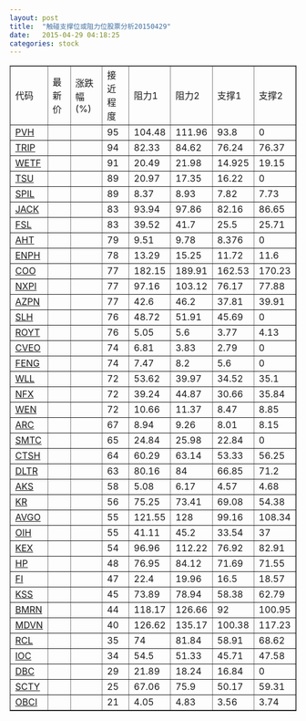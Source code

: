 ```yaml
---
layout: post
title:  "触碰支撑位或阻力位股票分析20150429"
date:   2015-04-29 04:18:25
categories: stock
---
```

<script type="text/javascript">
var stockList = []
stockList.push('gb_pvh');
stockList.push('gb_trip');
stockList.push('gb_wetf');
stockList.push('gb_tsu');
stockList.push('gb_spil');
stockList.push('gb_jack');
stockList.push('gb_fsl');
stockList.push('gb_aht');
stockList.push('gb_enph');
stockList.push('gb_coo');
stockList.push('gb_nxpi');
stockList.push('gb_azpn');
stockList.push('gb_slh');
stockList.push('gb_royt');
stockList.push('gb_cveo');
stockList.push('gb_feng');
stockList.push('gb_wll');
stockList.push('gb_nfx');
stockList.push('gb_wen');
stockList.push('gb_arc');
stockList.push('gb_smtc');
stockList.push('gb_ctsh');
stockList.push('gb_dltr');
stockList.push('gb_aks');
stockList.push('gb_kr');
stockList.push('gb_avgo');
stockList.push('gb_oih');
stockList.push('gb_kex');
stockList.push('gb_hp');
stockList.push('gb_fi');
stockList.push('gb_kss');
stockList.push('gb_bmrn');
stockList.push('gb_mdvn');
stockList.push('gb_rcl');
stockList.push('gb_ioc');
stockList.push('gb_dbc');
stockList.push('gb_scty');
stockList.push('gb_obci');
</script>
<table border="1">
 <tr>
 <td>代码</td>
 <td>最新价</td>
 <td>涨跌幅(%)</td>
 <td>接近程度</td>
 <td>阻力1</td>
 <td>阻力2</td>
 <td>支撑1</td>
 <td>支撑2</td>
</tr>
  <tr id="pvh" class="red">
  <td><a href="http://stock.finance.sina.com.cn/usstock/quotes/PVH.html" target="_blank">PVH</a></td><td></td><td></td><td>95</td><td>104.48</td><td>111.96</td><td>93.8</td><td>0</td></tr>
  <tr id="trip" class="red">
  <td><a href="http://stock.finance.sina.com.cn/usstock/quotes/TRIP.html" target="_blank">TRIP</a></td><td></td><td></td><td>94</td><td>82.33</td><td>84.62</td><td>76.24</td><td>76.37</td></tr>
  <tr id="wetf" class="red">
  <td><a href="http://stock.finance.sina.com.cn/usstock/quotes/WETF.html" target="_blank">WETF</a></td><td></td><td></td><td>91</td><td>20.49</td><td>21.98</td><td>14.925</td><td>19.15</td></tr>
  <tr id="tsu" class="red">
  <td><a href="http://stock.finance.sina.com.cn/usstock/quotes/TSU.html" target="_blank">TSU</a></td><td></td><td></td><td>89</td><td>20.97</td><td>17.35</td><td>16.22</td><td>0</td></tr>
  <tr id="spil" class="red">
  <td><a href="http://stock.finance.sina.com.cn/usstock/quotes/SPIL.html" target="_blank">SPIL</a></td><td></td><td></td><td>89</td><td>8.37</td><td>8.93</td><td>7.82</td><td>7.73</td></tr>
  <tr id="jack" class="red">
  <td><a href="http://stock.finance.sina.com.cn/usstock/quotes/JACK.html" target="_blank">JACK</a></td><td></td><td></td><td>83</td><td>93.94</td><td>97.86</td><td>82.16</td><td>86.65</td></tr>
  <tr id="fsl" class="red">
  <td><a href="http://stock.finance.sina.com.cn/usstock/quotes/FSL.html" target="_blank">FSL</a></td><td></td><td></td><td>83</td><td>39.52</td><td>41.7</td><td>25.5</td><td>25.71</td></tr>
  <tr id="aht" class="red">
  <td><a href="http://stock.finance.sina.com.cn/usstock/quotes/AHT.html" target="_blank">AHT</a></td><td></td><td></td><td>79</td><td>9.51</td><td>9.78</td><td>8.376</td><td>0</td></tr>
  <tr id="enph" class="red">
  <td><a href="http://stock.finance.sina.com.cn/usstock/quotes/ENPH.html" target="_blank">ENPH</a></td><td></td><td></td><td>78</td><td>13.29</td><td>15.25</td><td>11.72</td><td>11.6</td></tr>
  <tr id="coo" class="red">
  <td><a href="http://stock.finance.sina.com.cn/usstock/quotes/COO.html" target="_blank">COO</a></td><td></td><td></td><td>77</td><td>182.15</td><td>189.91</td><td>162.53</td><td>170.23</td></tr>
  <tr id="nxpi" class="red">
  <td><a href="http://stock.finance.sina.com.cn/usstock/quotes/NXPI.html" target="_blank">NXPI</a></td><td></td><td></td><td>77</td><td>97.16</td><td>103.12</td><td>76.17</td><td>77.88</td></tr>
  <tr id="azpn" class="red">
  <td><a href="http://stock.finance.sina.com.cn/usstock/quotes/AZPN.html" target="_blank">AZPN</a></td><td></td><td></td><td>77</td><td>42.6</td><td>46.2</td><td>37.81</td><td>39.91</td></tr>
  <tr id="slh" class="red">
  <td><a href="http://stock.finance.sina.com.cn/usstock/quotes/SLH.html" target="_blank">SLH</a></td><td></td><td></td><td>76</td><td>48.72</td><td>51.91</td><td>45.69</td><td>0</td></tr>
  <tr id="royt" class="green">
  <td><a href="http://stock.finance.sina.com.cn/usstock/quotes/ROYT.html" target="_blank">ROYT</a></td><td></td><td></td><td>76</td><td>5.05</td><td>5.6</td><td>3.77</td><td>4.13</td></tr>
  <tr id="cveo" class="red">
  <td><a href="http://stock.finance.sina.com.cn/usstock/quotes/CVEO.html" target="_blank">CVEO</a></td><td></td><td></td><td>74</td><td>6.81</td><td>3.83</td><td>2.79</td><td>0</td></tr>
  <tr id="feng" class="red">
  <td><a href="http://stock.finance.sina.com.cn/usstock/quotes/FENG.html" target="_blank">FENG</a></td><td></td><td></td><td>74</td><td>7.47</td><td>8.2</td><td>5.6</td><td>0</td></tr>
  <tr id="wll" class="green">
  <td><a href="http://stock.finance.sina.com.cn/usstock/quotes/WLL.html" target="_blank">WLL</a></td><td></td><td></td><td>72</td><td>53.62</td><td>39.97</td><td>34.52</td><td>35.1</td></tr>
  <tr id="nfx" class="red">
  <td><a href="http://stock.finance.sina.com.cn/usstock/quotes/NFX.html" target="_blank">NFX</a></td><td></td><td></td><td>72</td><td>39.24</td><td>44.87</td><td>30.66</td><td>35.84</td></tr>
  <tr id="wen" class="red">
  <td><a href="http://stock.finance.sina.com.cn/usstock/quotes/WEN.html" target="_blank">WEN</a></td><td></td><td></td><td>72</td><td>10.66</td><td>11.37</td><td>8.47</td><td>8.85</td></tr>
  <tr id="arc" class="red">
  <td><a href="http://stock.finance.sina.com.cn/usstock/quotes/ARC.html" target="_blank">ARC</a></td><td></td><td></td><td>67</td><td>8.94</td><td>9.26</td><td>8.01</td><td>8.15</td></tr>
  <tr id="smtc" class="green">
  <td><a href="http://stock.finance.sina.com.cn/usstock/quotes/SMTC.html" target="_blank">SMTC</a></td><td></td><td></td><td>65</td><td>24.84</td><td>25.98</td><td>22.84</td><td>0</td></tr>
  <tr id="ctsh" class="green">
  <td><a href="http://stock.finance.sina.com.cn/usstock/quotes/CTSH.html" target="_blank">CTSH</a></td><td></td><td></td><td>64</td><td>60.29</td><td>63.14</td><td>53.33</td><td>56.25</td></tr>
  <tr id="dltr" class="red">
  <td><a href="http://stock.finance.sina.com.cn/usstock/quotes/DLTR.html" target="_blank">DLTR</a></td><td></td><td></td><td>63</td><td>80.16</td><td>84</td><td>66.85</td><td>71.2</td></tr>
  <tr id="aks" class="green">
  <td><a href="http://stock.finance.sina.com.cn/usstock/quotes/AKS.html" target="_blank">AKS</a></td><td></td><td></td><td>58</td><td>5.08</td><td>6.17</td><td>4.57</td><td>4.68</td></tr>
  <tr id="kr" class="green">
  <td><a href="http://stock.finance.sina.com.cn/usstock/quotes/KR.html" target="_blank">KR</a></td><td></td><td></td><td>56</td><td>75.25</td><td>73.41</td><td>69.08</td><td>54.38</td></tr>
  <tr id="avgo" class="red">
  <td><a href="http://stock.finance.sina.com.cn/usstock/quotes/AVGO.html" target="_blank">AVGO</a></td><td></td><td></td><td>55</td><td>121.55</td><td>128</td><td>99.16</td><td>108.34</td></tr>
  <tr id="oih" class="green">
  <td><a href="http://stock.finance.sina.com.cn/usstock/quotes/OIH.html" target="_blank">OIH</a></td><td></td><td></td><td>55</td><td>41.11</td><td>45.2</td><td>33.54</td><td>37</td></tr>
  <tr id="kex" class="green">
  <td><a href="http://stock.finance.sina.com.cn/usstock/quotes/KEX.html" target="_blank">KEX</a></td><td></td><td></td><td>54</td><td>96.96</td><td>112.22</td><td>76.92</td><td>82.91</td></tr>
  <tr id="hp" class="red">
  <td><a href="http://stock.finance.sina.com.cn/usstock/quotes/HP.html" target="_blank">HP</a></td><td></td><td></td><td>48</td><td>76.95</td><td>84.12</td><td>71.69</td><td>71.55</td></tr>
  <tr id="fi" class="green">
  <td><a href="http://stock.finance.sina.com.cn/usstock/quotes/FI.html" target="_blank">FI</a></td><td></td><td></td><td>47</td><td>22.4</td><td>19.96</td><td>16.5</td><td>18.57</td></tr>
  <tr id="kss" class="red">
  <td><a href="http://stock.finance.sina.com.cn/usstock/quotes/KSS.html" target="_blank">KSS</a></td><td></td><td></td><td>45</td><td>73.89</td><td>78.94</td><td>58.38</td><td>62.79</td></tr>
  <tr id="bmrn" class="red">
  <td><a href="http://stock.finance.sina.com.cn/usstock/quotes/BMRN.html" target="_blank">BMRN</a></td><td></td><td></td><td>44</td><td>118.17</td><td>126.66</td><td>92</td><td>100.95</td></tr>
  <tr id="mdvn" class="red">
  <td><a href="http://stock.finance.sina.com.cn/usstock/quotes/MDVN.html" target="_blank">MDVN</a></td><td></td><td></td><td>40</td><td>126.62</td><td>135.17</td><td>100.38</td><td>117.23</td></tr>
  <tr id="rcl" class="green">
  <td><a href="http://stock.finance.sina.com.cn/usstock/quotes/RCL.html" target="_blank">RCL</a></td><td></td><td></td><td>35</td><td>74</td><td>81.84</td><td>58.91</td><td>68.62</td></tr>
  <tr id="ioc" class="red">
  <td><a href="http://stock.finance.sina.com.cn/usstock/quotes/IOC.html" target="_blank">IOC</a></td><td></td><td></td><td>34</td><td>54.5</td><td>51.33</td><td>45.71</td><td>47.58</td></tr>
  <tr id="dbc" class="red">
  <td><a href="http://stock.finance.sina.com.cn/usstock/quotes/DBC.html" target="_blank">DBC</a></td><td></td><td></td><td>29</td><td>21.89</td><td>18.24</td><td>16.84</td><td>0</td></tr>
  <tr id="scty" class="green">
  <td><a href="http://stock.finance.sina.com.cn/usstock/quotes/SCTY.html" target="_blank">SCTY</a></td><td></td><td></td><td>25</td><td>67.06</td><td>75.9</td><td>50.17</td><td>59.31</td></tr>
  <tr id="obci" class="green">
  <td><a href="http://stock.finance.sina.com.cn/usstock/quotes/OBCI.html" target="_blank">OBCI</a></td><td></td><td></td><td>21</td><td>4.05</td><td>4.83</td><td>3.56</td><td>3.74</td></tr>
</table>
